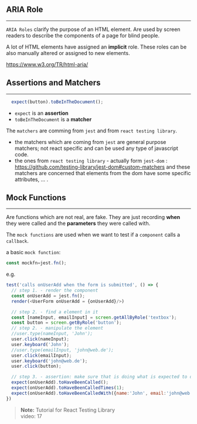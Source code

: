 ## ARIA Role
---

`ARIA Roles` clarify the purpose of an HTML element. Are used by screen readers to describe the components of a page for blind people.

A lot of HTML elements have assigned an **implicit** role. These roles can be also manually altered or assigned to new elements.

https://www.w3.org/TR/html-aria/


## Assertions and Matchers
---

```js
  expect(button).toBeInTheDocument();
```

- `expect` is an **assertion**
- `toBeInTheDocument` is a **matcher**

The `matchers` are comming from `jest` and from `react testing library`.

- the matchers which are coming from `jest` are general purpose matchers; not react specific and can be used any type of javascript code.
- the ones from `react testing library` - actually form `jest-dom` : 
https://github.com/testing-library/jest-dom#custom-matchers and these matchers are concerned that elements from the dom have some specific attributes, ... .

## Mock Functions
---
Are functions which are not real, are fake. They are just recording **when** they were called and the **parameters** they were called with.

The `mock functions` are used when we want to test if a `component` calls a `callback`.

a basic `mock function`:
```js
const mockfn=jest.fn();
```

e.g.

```js
test('calls onUserAdd when the form is submitted', () => {
  // step 1. - render the component
  const onUserAdd = jest.fn();
  render(<UserForm onUserAdd = {onUserAdd}/>)

  // step 2. - find a element in it
  const [nameInput, emailInput] = screen.getAllByRole('textbox');
  const button = screen.getByRole('button');
  // step 2. - manipulate the element
  //user.type(nameInput, 'John');
  user.click(nameInput);
  user.keyboard('John');
  //user.type(emailInput, 'john@web.de');
  user.click(emailInput);
  user.keyboard('john@web.de');
  user.click(button);

  // step 3. - assertion: make sure that is doing what is expected to do
  expect(onUserAdd).toHaveBeenCalled();
  expect(onUserAdd).toHaveBeenCalledTimes(1);
  expect(onUserAdd).toHaveBeenCalledWith({name:'John', email:'john@web.de'});
})
```

> **Note:** Tutorial for React Testing Library<br>
> video: 17